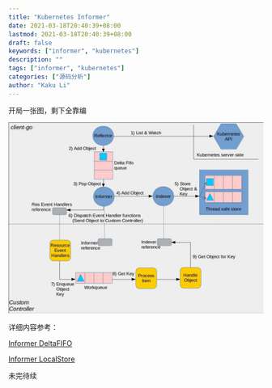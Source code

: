 ```yaml
---
title: "Kubernetes Informer"
date: 2021-03-18T20:40:39+08:00
lastmod: 2021-03-18T20:40:39+08:00
draft: false
keywords: ["informer", "kubernetes"]
description: ""
tags: ["informer", "kubernetes"]
categories: ["源码分析"]
author: "Kaku Li"
---
```


开局一张图，剩下全靠编

![img](informer.jpeg)

详细内容参考：

[Informer DeltaFIFO](../kubernetes-informer-deltafifo)

[Informer LocalStore](../kubernetes-informer-localstore)

未完待续
